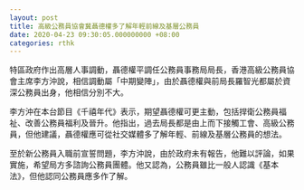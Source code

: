 ```yaml
---
layout: post
title: 高級公務員協會冀聶德權多了解年輕前線及基層公務員
date: 2020-04-23 09:30:05.000000000 +08:00
categories: rthk
---
```


特區政府作出高層人事調動，聶德權平調任公務員事務局局長，香港高級公務員協會主席李方沖說，相信調動屬「中期變陣」，由於聶德權與前局長羅智光都屬於資深公務員出身，他相信分別不大。

李方沖在本台節目《千禧年代》表示，期望聶德權可更主動，包括捍衛公務員福祉、改善公務員福利及晉升。他指出，過去局長都是由上而下接觸工會、高級公務員，但他建議，聶德權應可從社交媒體多了解年輕、前線及基層公務員的想法。

至於新公務員入職前宣誓問題，李方沖說，由於政府未有報告，他難以評論，如果實施，希望局方多諮詢公務員團體。他又認為，公務員雖比一般人認識《基本法》，但他認同公務員應多作了解。
